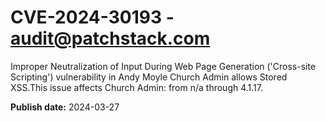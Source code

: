 # CVE-2024-30193 - audit@patchstack.com

Improper Neutralization of Input During Web Page Generation ('Cross-site Scripting') vulnerability in Andy Moyle Church Admin allows Stored XSS.This issue affects Church Admin: from n/a through 4.1.17.



**Publish date:** 2024-03-27
